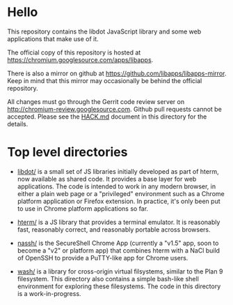 
# Hello

This repository contains the libdot JavaScript library and some web applications
that make use of it.

The official copy of this repository is hosted at
https://chromium.googlesource.com/apps/libapps.

There is also a mirror on github at https://github.com/libapps/libapps-mirror.
Keep in mind that this mirror may occasionally be behind the official
repository.

All changes must go through the Gerrit code review server on
http://chromium-review.googlesource.com.  Github pull requests cannot be
accepted.  Please see the [HACK.md](/HACK.md) document in this directory for
the details.

# Top level directories

* [libdot/](/libdot/) is a small set of JS libraries initially developed as
part of hterm, now available as shared code.  It provides a base layer for web
applications.  The code is intended to work in any modern browser, in either a
plain web page or a "privileged" environment such as a Chrome platform
application or Firefox extension.  In practice, it's only been put to use in
Chrome platform applications so far.

* [hterm/](/hterm/) is a JS library that provides a terminal emulator.  It is
reasonably fast, reasonably correct, and reasonably portable across browsers.

* [nassh/](/nassh/) is the SecureShell Chrome App (currently a "v1.5" app,
soon to become a "v2" or platform app) that combines hterm with a NaCl build
of OpenSSH to provide a PuTTY-like app for Chrome users.

* [wash/](/wash/) is a library for cross-origin virtual filsystems, similar to
the Plan 9 filesystem.  This directory also contains a simple bash-like shell
environment for exploring these filesystems.  The code in this directory is a
work-in-progress.
